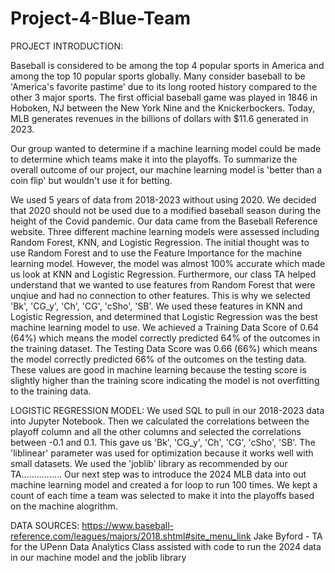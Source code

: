 # Project-4-Blue-Team

PROJECT INTRODUCTION:

Baseball is considered to be among the top 4 popular sports in America and among the top 10 popular sports globally.  Many consider baseball to be 'America's favorite pastime' due to its long rooted history compared to the other 3 major sports.  The first official baseball game was played in 1846 in Hoboken, NJ between the New York Nine and the Knickerbockers.   Today, MLB generates revenues in the billions of dollars with $11.6 generated in 2023.

Our group wanted to determine if a machine learning model could be made to determine which teams make it into the playoffs.  To summarize the overall outcome of our project, our machine learning model is 'better than a coin flip' but wouldn't use it for betting.

We used 5 years of data from 2018-2023 without using 2020.  We decided that 2020 should not be used due to a modified baseball season during the height of the Covid pandemic.  Our data came from the Baseball Reference website.  Three different machine learning models were assessed including Random Forest, KNN, and Logistic Regression.  The initial thought was to use Random Forest and to use the Feature Importance for the machine learning model.  However, the model was almost 100% accurate which made us look at KNN and Logistic Regression. Furthermore, our class TA helped understand that we wanted to use features from Random Forest that were unqiue and had no connection to other features. This is why we selected 'Bk', 'CG_y', 'Ch', 'CG', 'cSho', 'SB'.  We used these features in KNN and Logistic Regression, and determined that Logistic Regression was the best machine learning model to use.  We achieved a Training Data Score of 0.64 (64%) which means the model correctly predicted 64% of the outcomes in the training dataset.  The Testing Data Score was 0.66 (66%) which means the model correctly predicted 66% of the outcomes on the testing data.  These values are good in machine learning because the testing score is slightly higher than the training score indicating the model is not overfitting to the training data.

LOGISTIC REGRESSION MODEL:
We used SQL to pull in our 2018-2023 data into Jupyter Notebook. Then we calculated the correlations between the playoff column and all the other columns and selected the correlations between -0.1 and 0.1.  This gave us 'Bk', 'CG_y', 'Ch', 'CG', 'cSho', 'SB'.   The 'liblinear' parameter was used for optimization because it works well with small datasets. We used the 'joblib' library as recommended by our TA................
Our next step was to introduce the 2024 MLB data into out machine learning model and created a for loop to run 100 times.  We kept a count of each time a team was selected to make it into the playoffs based on the machine alogrithm.  






DATA SOURCES:
https://www.baseball-reference.com/leagues/majors/2018.shtml#site_menu_link
Jake Byford - TA for the UPenn Data Analytics Class assisted with code to run the 2024 data in our machine model and the joblib library